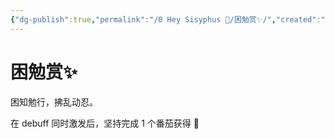 ```yaml
---
{"dg-publish":true,"permalink":"/0 Hey Sisyphus 🤚/困勉赏✨/","created":"2023-05-24T11:45:37.055+08:00","updated":"2023-05-25T16:01:39.220+08:00"}
---
```


# 困勉赏✨

困知勉行，拂乱动忍。

在 debuff 同时激发后，坚持完成 1 个番茄获得 💎